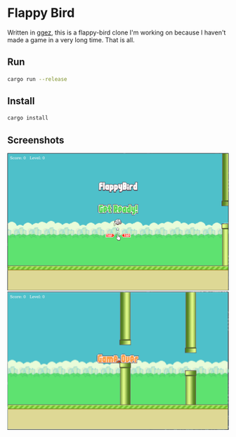 # Flappy Bird

Written in [ggez](https://github.com/ggez/ggez), this is a flappy-bird clone I'm working on because I haven't made a game in a very long time. That is all.

## Run

```bash
cargo run --release
```

## Install

```bash
cargo install
```

## Screenshots

![Get Ready!](./screenshot/flappy_bird.png)
![Gameover](./screenshot/gameover.png)
